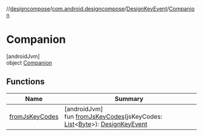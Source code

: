 //[designcompose](../../../../index.md)/[com.android.designcompose](../../index.md)/[DesignKeyEvent](../index.md)/[Companion](index.md)

# Companion

[androidJvm]\
object [Companion](index.md)

## Functions

| Name | Summary |
|---|---|
| [fromJsKeyCodes](from-js-key-codes.md) | [androidJvm]<br>fun [fromJsKeyCodes](from-js-key-codes.md)(jsKeyCodes: [List](https://kotlinlang.org/api/latest/jvm/stdlib/kotlin.collections/-list/index.html)&lt;[Byte](https://kotlinlang.org/api/latest/jvm/stdlib/kotlin/-byte/index.html)&gt;): [DesignKeyEvent](../index.md) |

